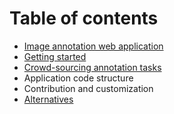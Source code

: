 # Table of contents

* [Image annotation web application](README.md)
* [Getting started](getting-started.md)
* [Crowd-sourcing annotation tasks](crowd-sourcing-annotation-tasks.md)
* Application code structure
* Contribution and customization
* [Alternatives](alternatives.md)

